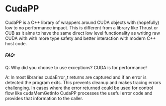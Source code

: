 # CudaPP
CudaPP is a C++ library of wrappers around CUDA objects with (hopefully) low to no performance impact.
This is different from a library like Thrust or CUB as it aims to have the same direct low level functionality as writing raw CUDA with with more type safety and better interaction with modern C++ host code.


##### FAQ:
Q: Why did you choose to use exceptions? CUDA is for performance!

A: In most libraries cudaError_t returns are captured and if an error is detected the program exits. 
This prevents cleanup and makes tracing errors challenging.
In cases where the error returned could be used for control flow like cudaMemGetInfo CudaPP processes the useful error code and provides that information to the caller.
